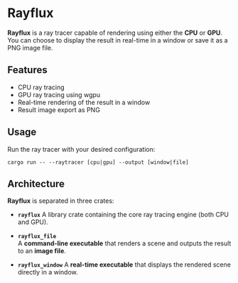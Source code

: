 # Rayflux

**Rayflux** is a ray tracer capable of rendering using either the **CPU** or **GPU**.
You can choose to display the result in real-time in a window or save it as a PNG image file.

## Features

- CPU ray tracing
- GPU ray tracing using wgpu
- Real-time rendering of the result in a window
- Result image export as PNG

## Usage

Run the ray tracer with your desired configuration:
```
cargo run -- --raytracer [cpu|gpu] --output [window|file]
```

## Architecture

**Rayflux** is separated in three crates:
- **`rayflux`**
A library crate containing the core ray tracing engine (both CPU and GPU).

- **`rayflux_file`**  
A **command-line executable** that renders a scene and outputs the result to an **image file**.  

- **`rayflux_window`**
A **real-time executable** that displays the rendered scene directly in a window.

